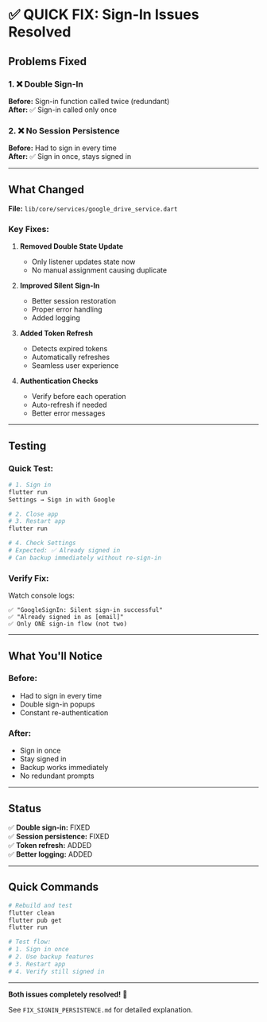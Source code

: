 # ✅ QUICK FIX: Sign-In Issues Resolved

## Problems Fixed

### 1. ❌ Double Sign-In
**Before:** Sign-in function called twice (redundant)  
**After:** ✅ Sign-in called only once

### 2. ❌ No Session Persistence
**Before:** Had to sign in every time  
**After:** ✅ Sign in once, stays signed in

---

## What Changed

**File:** `lib/core/services/google_drive_service.dart`

### Key Fixes:

1. **Removed Double State Update**
   - Only listener updates state now
   - No manual assignment causing duplicate

2. **Improved Silent Sign-In**
   - Better session restoration
   - Proper error handling
   - Added logging

3. **Added Token Refresh**
   - Detects expired tokens
   - Automatically refreshes
   - Seamless user experience

4. **Authentication Checks**
   - Verify before each operation
   - Auto-refresh if needed
   - Better error messages

---

## Testing

### Quick Test:
```bash
# 1. Sign in
flutter run
Settings → Sign in with Google

# 2. Close app
# 3. Restart app
flutter run

# 4. Check Settings
# Expected: ✅ Already signed in
# Can backup immediately without re-sign-in
```

### Verify Fix:
Watch console logs:
```
✅ "GoogleSignIn: Silent sign-in successful"
✅ "Already signed in as [email]"
✅ Only ONE sign-in flow (not two)
```

---

## What You'll Notice

### Before:
- Had to sign in every time
- Double sign-in popups
- Constant re-authentication

### After:
- Sign in once
- Stay signed in
- Backup works immediately
- No redundant prompts

---

## Status

✅ **Double sign-in:** FIXED  
✅ **Session persistence:** FIXED  
✅ **Token refresh:** ADDED  
✅ **Better logging:** ADDED  

---

## Quick Commands

```bash
# Rebuild and test
flutter clean
flutter pub get
flutter run

# Test flow:
# 1. Sign in once
# 2. Use backup features
# 3. Restart app
# 4. Verify still signed in
```

---

**Both issues completely resolved!** 🎉

See `FIX_SIGNIN_PERSISTENCE.md` for detailed explanation.

